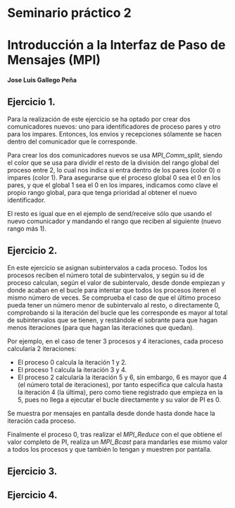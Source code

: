 # Seminario práctico 2
# Introducción a la Interfaz de Paso de Mensajes (MPI)
#### Jose Luis Gallego Peña

## Ejercicio 1.
Para la realización de este ejercicio se ha optado por crear dos comunicadores nuevos: uno para identificadores de proceso pares y otro para los impares. Entonces, los envíos y recepciones sólamente se hacen dentro del comunicador que le corresponde.

Para crear los dos comunicadores nuevos se usa *MPI_Comm_split*, siendo el color que se usa para dividir el resto de la división del rango global del proceso entre 2, lo cual nos indica si entra dentro de los pares (color 0) o impares (color 1). Para asegurarse que el proceso global 0 sea el 0 en los pares, y que el global 1 sea el 0 en los impares, indicamos como clave el propio rango global, para que tenga prioridad al obtener el nuevo identificador.

El resto es igual que en el ejemplo de send/receive sólo que usando el nuevo comunicador y mandando el rango que reciben al siguiente (nuevo rango más 1).

## Ejercicio 2.
En este ejercicio se asignan subintervalos a cada proceso. Todos los procesos reciben el número total de subintervalos, y según su id de proceso calculan, según el valor de subintervalo, desde donde empiezan y donde acaban en el bucle para intentar que todos los procesos iteren el mismo número de veces. Se comprueba el caso de que el último proceso pueda tener un número menor de subintervalo al resto, o directamente 0, comprobando si la iteración del bucle que les corresponde es mayor al total de subintervalos que se tienen, y restándole el sobrante para que hagan menos iteraciones (para que hagan las iteraciones que quedan).

Por ejemplo, en el caso de tener 3 procesos y 4 iteraciones, cada proceso calcularía 2 iteraciones:
- El proceso 0 calcula la iteración 1 y 2.
- El proceso 1 calcula la iteración 3 y 4.
- El proceso 2 calcularía la iteración 5 y 6, sin embargo, 6 es mayor que 4 (el número total de iteraciones), por tanto especifica que calcula hasta la iteración 4 (la última), pero como tiene registrado que empieza en la 5, pues no llega a ejecutar el bucle directamente y su valor de PI es 0.

Se muestra por mensajes en pantalla desde donde hasta donde hace la iteración cada proceso.

Finalmente el proceso 0, tras realizar el *MPI_Reduce* con el que obtiene el valor completo de PI, realiza un *MPI_Bcast* para mandarles ese mismo valor a todos los procesos y que también lo tengan y muestren por pantalla.

## Ejercicio 3.


## Ejercicio 4.